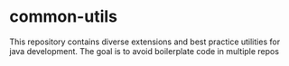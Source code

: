 # common-utils
This repository contains diverse extensions and best practice utilities for java development. The goal is to avoid boilerplate code in multiple repos
